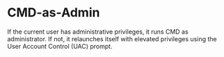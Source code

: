 # CMD-as-Admin
If the current user has administrative privileges, it runs CMD as administrator. If not, it relaunches itself with elevated privileges using the User Account Control (UAC) prompt.
